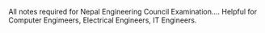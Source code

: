 All notes required for Nepal Engineering Council Examination....
Helpful for Computer Engimeers, Electrical Engineers, IT Engineers.
